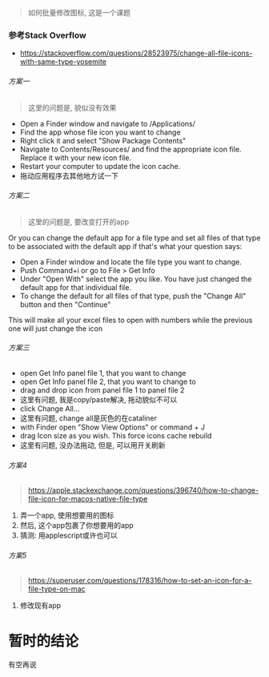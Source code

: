 > 如何批量修改图标, 这是一个课题

### 参考Stack Overflow

- https://stackoverflow.com/questions/28523975/change-all-file-icons-with-same-type-yosemite

###### 方案一

> 这里的问题是, 貌似没有效果

- Open a Finder window and navigate to /Applications/
- Find the app whose file icon you want to change
- Right click it and select "Show Package Contents"
- Navigate to Contents/Resources/ and find the appropriate icon file. Replace it with your new icon file.
- Restart your computer to update the icon cache.
- 拖动应用程序去其他地方试一下

###### 方案二

> 这里的问题是, 要改变打开的app

Or you can change the default app for a file type and set all files of that type to be associated with the default app if that's what your question says:

- Open a Finder window and locate the file type you want to change.
- Push Command+i or go to File > Get Info
- Under "Open With" select the app you like. You have just changed the default app for that individual file.
- To change the default for all files of that type, push the "Change All" button and then "Continue"

This will make all your excel files to open with numbers while the previous one will just change the icon

###### 方案三

- open Get Info panel file 1, that you want to change
- open Get Info panel file 2, that you want to change to
- drag and drop icon from panel file 1 to panel file 2
- 这里有问题, 我是copy/paste解决, 拖动貌似不可以
- click Change All...
- 这里有问题, change all是灰色的在cataliner
- with Finder open "Show View Options" or command + J
- drag Icon size as you wish. This force icons cache rebuild
- 这里有问题, 没办法拖动, 但是, 可以用开关刷新

###### 方案4

> https://apple.stackexchange.com/questions/396740/how-to-change-file-icon-for-macos-native-file-type

1. 弄一个app, 使用想要用的图标
2. 然后, 这个app包裹了你想要用的app
3. 猜测: 用applescript或许也可以

###### 方案5

> https://superuser.com/questions/178316/how-to-set-an-icon-for-a-file-type-on-mac

1. 修改现有app



# 暂时的结论

有空再说